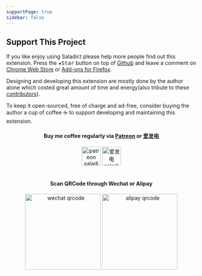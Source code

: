 ```yaml
---
supportPage: true
sidebar: false
---
```


<h2 id="reward">Support This Project</h2>

If you like enjoy using Saladict please help more people find out this extension. Press the <kbd>★Star</kbd> button on top of [Github](https://github.com/crimx/ext-saladict) and leave a comment on [Chrome Web Store]((https://chrome.google.com/webstore/detail/cdonnmffkdaoajfknoeeecmchibpmkmg/reviews?hl=en)) or [Add-ons for Firefox](https://addons.mozilla.org/firefox/addon/ext-saladict/).

Designing and developing this extension are mostly done by the author alone which costed great amount of time and energy(also tribute to these [contributors](https://github.com/crimx/ext-saladict/graphs/contributors)).

To keep it open-sourced, free of charge and ad-free, consider buying the author a cup of coffee :coffee: to support developing and maintaining this extension.

<h4 align="center">Buy me coffee regularly via <a href="https://www.patreon.com/saladict" target="_blank">Patreon</a> or <a href="https://afdian.net/@crimx" target="_blank">爱发电</a></h4>

<div align="center">
  <a href="https://www.patreon.com/saladict" target="_blank"><img height="50" src="https://github.com/crimx/crx-saladict/wiki/images/patreon.png" alt="patreon saladict"></a>
  <a href="https://afdian.net/@crimx" target="_blank"><img height="50" src="https://github.com/crimx/crx-saladict/wiki/images/afdian.png" alt="爱发电 saladict"></a>
</div>

<br>

<h4 align="center">Scan QRCode through Wechat or Alipay</h4>

<div align="center">
  <img height="200" src="https://github.com/crimx/crx-saladict/wiki/images/wechat.png" alt="wechat qrcode">
  <img height="200" src="https://github.com/crimx/crx-saladict/wiki/images/alipay.png" alt="alipay qrcode">
</div>
